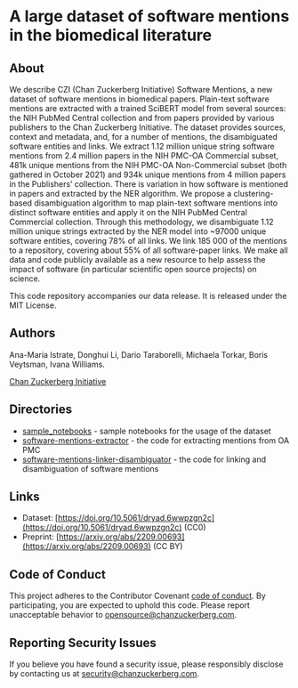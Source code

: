 # A large dataset of software mentions in the biomedical literature

## About
We describe CZI (Chan Zuckerberg Initiative) Software Mentions, a new dataset of software mentions in biomedical papers. Plain-text software mentions are extracted with a trained SciBERT model from several sources: the NIH PubMed Central collection and from papers provided by various publishers to the Chan Zuckerberg Initiative. The dataset provides sources, context and metadata, and, for a number of mentions, the disambiguated software entities and links. We extract 1.12 million unique string software mentions from 2.4 million papers in the NIH PMC-OA Commercial subset, 481k unique mentions from the NIH PMC-OA Non-Commercial subset (both gathered in October 2021) and 934k unique mentions from 4 million papers in the Publishers’ collection. There is variation in how software is mentioned in papers and extracted by the NER algorithm. We propose a clustering-based disambiguation algorithm to map plain-text software mentions into distinct software entities and apply it on the NIH PubMed Central Commercial collection. Through this methodology, we disambiguate 1.12 million unique strings extracted by the NER model into ~97000 unique software entities, covering 78% of all links. We link 185 000 of the mentions to a repository, covering about 55% of all software-paper links.  We make all data and code publicly available as a new resource to help assess the impact of software (in particular scientific open source projects) on science.

This code repository accompanies our data release. It is released under the MIT License.

## Authors

Ana-Maria Istrate,
Donghui Li,
Dario Taraborelli,
Michaela Torkar,
Boris Veytsman,
Ivana Williams.

[Chan Zuckerberg Initiative](https://chanzuckerberg.com) 

## Directories

* [sample_notebooks](sample_notebooks) - sample notebooks for the usage of the dataset
* [software-mentions-extractor](software-mentions-extractor) - the code for extracting mentions from OA PMC
* [software-mentions-linker-disambiguator](software-mentions-linker-disambiguator) - the code for linking and disambiguation of software mentions

## Links

* Dataset: [https://doi.org/10.5061/dryad.6wwpzgn2c](https://doi.org/10.5061/dryad.6wwpzgn2c) (CC0)
* Preprint: [https://arxiv.org/abs/2209.00693](https://arxiv.org/abs/2209.00693) (CC BY)


## Code of Conduct

This project adheres to the Contributor Covenant [code of conduct](https://github.com/chanzuckerberg/.github/blob/master/CODE_OF_CONDUCT.md). By participating, you are expected to uphold this code. Please report unacceptable behavior to [opensource@chanzuckerberg.com](mailto:opensource@chanzuckerberg.com).

## Reporting Security Issues

If you believe you have found a security issue, please responsibly disclose by contacting us at [security@chanzuckerberg.com](mailto:security@chanzuckerberg.com).
